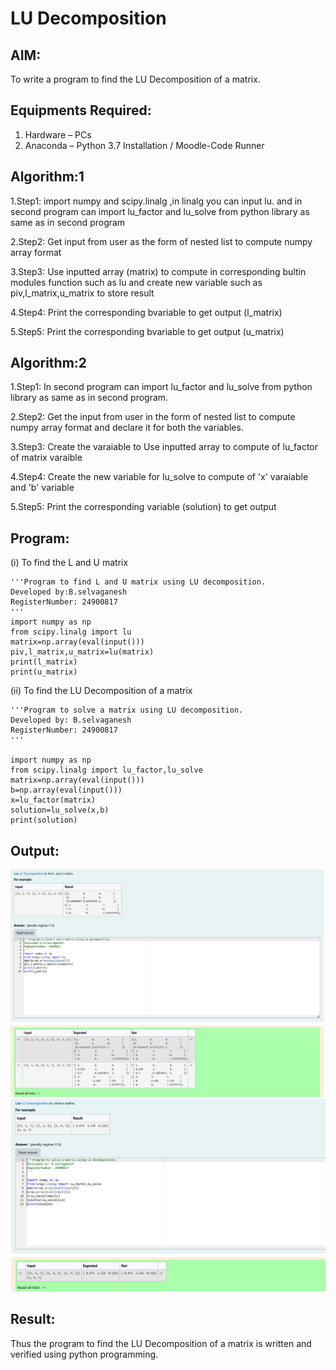 # LU Decomposition 

## AIM:
To write a program to find the LU Decomposition of a matrix.

## Equipments Required:
1. Hardware – PCs
2. Anaconda – Python 3.7 Installation / Moodle-Code Runner

## Algorithm:1
1.Step1: import numpy and scipy.linalg ,in linalg you can input lu. and in second program can import lu_factor and lu_solve from python library as same as in second program

2.Step2: Get input from user as the form of nested list to compute numpy array format

3.Step3: Use inputted array (matrix) to compute in corresponding bultin modules function such as lu and create new variable such as piv,l_matrix,u_matrix to store result

4.Step4: Print the corresponding bvariable to get output (l_matrix)

5.Step5: Print the corresponding bvariable to get output (u_matrix)
## Algorithm:2
1.Step1: In second program can import lu_factor and lu_solve from python library as same as in second program.

2.Step2: Get the input from user in the form of nested list to compute numpy array format and declare it for both the variables.

3.Step3: Create the varaiable to Use inputted array to compute of lu_factor of matrix varaible

4.Step4: Create the new variable for lu_solve to compute of 'x' varaiable and 'b' variable

5.Step5: Print the corresponding variable (solution) to get output


## Program:
(i) To find the L and U matrix
```
'''Program to find L and U matrix using LU decomposition.
Developed by:B.selvaganesh
RegisterNumber: 24900817
'''
import numpy as np
from scipy.linalg import lu
matrix=np.array(eval(input()))
piv,l_matrix,u_matrix=lu(matrix)
print(l_matrix)
print(u_matrix)
```
(ii) To find the LU Decomposition of a matrix
```
'''Program to solve a matrix using LU decomposition.
Developed by: B.selvaganesh
RegisterNumber: 24900817
'''

import numpy as np
from scipy.linalg import lu_factor,lu_solve
matrix=np.array(eval(input()))
b=np.array(eval(input()))
x=lu_factor(matrix)
solution=lu_solve(x,b)
print(solution)
```

## Output:
![lu decomposition](exp.05.png)
![lu decomposition](exp.005.png)


## Result:
Thus the program to find the LU Decomposition of a matrix is written and verified using python programming.

